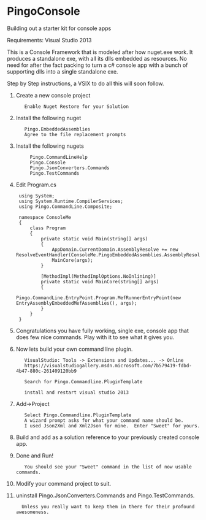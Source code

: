 # PingoConsole
Building out a starter kit for console apps

Requirements: Visual Studio 2013

This is a Console Framework that is modeled after how nuget.exe work.  It produces a standalone exe, with all its dlls embedded as resources.  No need for after the fact packing to turn a c# console app with a bunch of supporting dlls into a single standalone exe.  

Step by Step instructions, a VSIX to do all this will soon follow.

1. Create a new console project 

          Enable Nuget Restore for your Solution

2. Install the following nuget

          Pingo.EmbeddedAssemblies 
          Agree to the file replacement prompts

3. Install the following nugets

            Pingo.CommandLineHelp 
            Pingo.Console 
            Pingo.JsonConverters.Commands 
            Pingo.TestCommands 

4. Edit Program.cs

        using System;
        using System.Runtime.CompilerServices;
        using Pingo.CommandLine.Composite;

        namespace ConsoleMe
        {
            class Program
            {
                private static void Main(string[] args)
                {
                    AppDomain.CurrentDomain.AssemblyResolve += new ResolveEventHandler(ConsoleMe.PingoEmbeddedAssemblies.AssemblyResolver.OnResolveAssembly);
                    MainCore(args);
                }
        
                [MethodImpl(MethodImplOptions.NoInlining)]
                private static void MainCore(string[] args)
                {
                    Pingo.CommandLine.EntryPoint.Program.MefRunnerEntryPoint(new EntryAssemblyEmbeddedMefAssemblies(), args);
                }
            }
        }

        
5. Congratulations you have fully working, single exe, console app that does few nice commands.  Play with it to see what it gives you.

6. Now lets build your own command line plugin.

          VisualStudio: Tools -> Extensions and Updates... -> Online
          https://visualstudiogallery.msdn.microsoft.com/7b579419-fdbd-4b47-880c-261409120bb9
          
          Search for Pingo.Commandline.PluginTemplate
          
          install and restart visual studio 2013

7. Add->Project

          Select Pingo.Commandline.PluginTemplate
          A wizard prompt asks for what your command name should be.  
          I used Json2Xml and Xml2Json for mine.  Enter "Sweet" for yours.

8. Build and add as a solution reference to your previously created console app.

9. Done and Run!  

          You should see your "Sweet" command in the list of now usable commands.  

10. Modify your command project to suit.

11. uninstall Pingo.JsonConverters.Commands and Pingo.TestCommands.  

          Unless you really want to keep them in there for their profound awesomeness.












